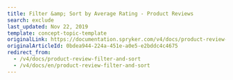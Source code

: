 ```yaml
---
title: Filter &amp; Sort by Average Rating - Product Reviews
search: exclude
last_updated: Nov 22, 2019
template: concept-topic-template
originalLink: https://documentation.spryker.com/v4/docs/product-review-filter-and-sort
originalArticleId: 0bdea944-224a-451e-a0e5-e2bddc4c4675
redirect_from:
  - /v4/docs/product-review-filter-and-sort
  - /v4/docs/en/product-review-filter-and-sort
---
```



